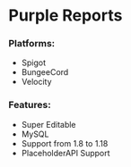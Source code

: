 # Purple Reports

### Platforms:
* Spigot
* BungeeCord
* Velocity

### Features:
* Super Editable
* MySQL
* Support from 1.8 to 1.18
* PlaceholderAPI Support